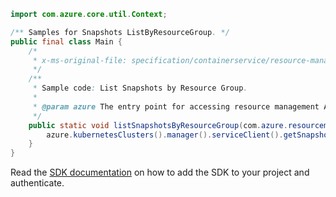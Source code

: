 ```java
import com.azure.core.util.Context;

/** Samples for Snapshots ListByResourceGroup. */
public final class Main {
    /*
     * x-ms-original-file: specification/containerservice/resource-manager/Microsoft.ContainerService/stable/2022-02-01/examples/SnapshotsListByResourceGroup.json
     */
    /**
     * Sample code: List Snapshots by Resource Group.
     *
     * @param azure The entry point for accessing resource management APIs in Azure.
     */
    public static void listSnapshotsByResourceGroup(com.azure.resourcemanager.AzureResourceManager azure) {
        azure.kubernetesClusters().manager().serviceClient().getSnapshots().listByResourceGroup("rg1", Context.NONE);
    }
}
```

Read the [SDK documentation](https://github.com/Azure/azure-sdk-for-java/blob/azure-resourcemanager_2.14.0/sdk/resourcemanager/azure-resourcemanager/README.md) on how to add the SDK to your project and authenticate.
